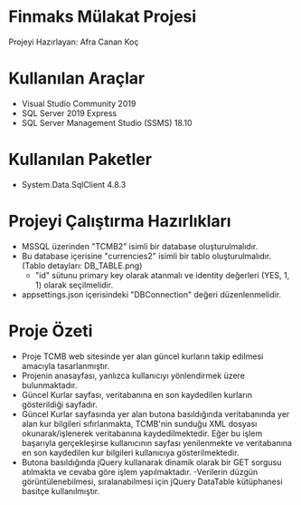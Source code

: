 # Finmaks Mülakat Projesi
Projeyi Hazırlayan: Afra Canan Koç

# Kullanılan Araçlar
- Visual Studio Community 2019
- SQL Server 2019 Express
- SQL Server Management Studio (SSMS) 18.10

# Kullanılan Paketler
- System.Data.SqlClient 4.8.3

# Projeyi Çalıştırma Hazırlıkları
- MSSQL üzerinden "TCMB2" isimli bir database oluşturulmalıdır.
- Bu database içerisine "currencies2" isimli bir tablo oluşturulmalıdır. (Tablo detayları: DB_TABLE.png)
	- "id" sütunu primary key olarak atanmalı ve identity değerleri (YES, 1, 1) olarak seçilmelidir.
- appsettings.json içerisindeki "DBConnection" değeri düzenlenmelidir.

# Proje Özeti
- Proje TCMB web sitesinde yer alan güncel kurların takip edilmesi amacıyla tasarlanmıştır.
- Projenin anasayfası, yanlızca kullanıcıyı yönlendirmek üzere bulunmaktadır.
- Güncel Kurlar sayfası, veritabanına en son kaydedilen kurların gösterildiği sayfadır.
- Güncel Kurlar sayfasında yer alan butona basıldığında veritabanında yer alan kur bilgileri sıfırlanmakta, TCMB'nin sunduğu XML dosyası okunarak/işlenerek veritabanına kaydedilmektedir. Eğer bu işlem başarıyla gerçekleşirse kullanıcının sayfası yenilenmekte ve veritabanına en son kaydedilen kur bilgileri kullanıcıya gösterilmektedir.
- Butona basıldığında jQuery kullanarak dinamik olarak bir GET sorgusu atılmakta ve cevaba göre işlem yapılmaktadır.
-Verilerin düzgün görüntülenebilmesi, sıralanabilmesi için jQuery DataTable kütüphanesi basitçe kullanılmıştır.   